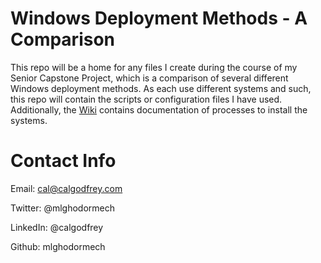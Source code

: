 # Windows Deployment Methods - A Comparison 
This repo will be a home for any files I create during the course of my Senior Capstone Project, which is a comparison of several different Windows deployment methods. As each use different systems and such, this repo will contain the scripts or configuration files I have used. Additionally, the [Wiki](https://github.com/mlghodormech/capstone/wiki) contains documentation of processes to install the systems. 

# Contact Info
Email: cal@calgodfrey.com

Twitter: @mlghodormech

LinkedIn: @calgodfrey

Github: mlghodormech
